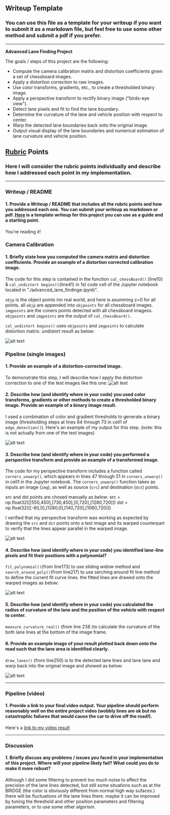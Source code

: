 ## Writeup Template

### You can use this file as a template for your writeup if you want to submit it as a markdown file, but feel free to use some other method and submit a pdf if you prefer.

---

**Advanced Lane Finding Project**

The goals / steps of this project are the following:

* Compute the camera calibration matrix and distortion coefficients given a set of chessboard images.
* Apply a distortion correction to raw images.
* Use color transforms, gradients, etc., to create a thresholded binary image.
* Apply a perspective transform to rectify binary image ("birds-eye view").
* Detect lane pixels and fit to find the lane boundary.
* Determine the curvature of the lane and vehicle position with respect to center.
* Warp the detected lane boundaries back onto the original image.
* Output visual display of the lane boundaries and numerical estimation of lane curvature and vehicle position.

[//]: # (Image References)

[image1]: ./examples/undistort_output.png "Undistorted"
[image2]: ./test_images/test1.jpg "Road Transformed"
[image3]: ./examples/binary_combo_example.png "Binary Example"
[image4]: ./examples/warped_straight_lines.png "Warp Example"
[image5]: ./examples/color_fit_lines.png "Fit Visual"
[image6]: ./examples/example_output.png "Output"
[video1]: ./project_video_out.mp4 "Video"

## [Rubric](https://review.udacity.com/#!/rubrics/571/view) Points

### Here I will consider the rubric points individually and describe how I addressed each point in my implementation.  

---

### Writeup / README

#### 1. Provide a Writeup / README that includes all the rubric points and how you addressed each one.  You can submit your writeup as markdown or pdf.  [Here](https://github.com/udacity/CarND-Advanced-Lane-Lines/blob/master/writeup_template.md) is a template writeup for this project you can use as a guide and a starting point.  

You're reading it!

### Camera Calibration

#### 1. Briefly state how you computed the camera matrix and distortion coefficients. Provide an example of a distortion corrected calibration image.

The code for this step is contained in the function `cal_chessBoard()` (line10) & `cal_undistort begins()`(line41) in 1st code cell of the Jupyter notebook located in "./advanced_lane_findinge.ipynb".  

`objp` is the object points inn real world, and here is asumming z=0 for all points. 
all `objp` are appended into `objpoints` for all chessboard images.
`imgpoints` are the coners points detected with all chessboard imagess.
`objpoints` and `imgpoints` are the output of `cal_chessBoard()`.

`cal_undistort begins()` uses `objpoints` and `imgpoints` to calculate distortion matrix.
undistort result as below:

![alt text][image1]

### Pipeline (single images)

#### 1. Provide an example of a distortion-corrected image.

To demonstrate this step, I will describe how I apply the distortion correction to one of the test images like this one:
![alt text][image2]

#### 2. Describe how (and identify where in your code) you used color transforms, gradients or other methods to create a thresholded binary image.  Provide an example of a binary image result.

I used a combination of color and gradient thresholds to generate a binary image (thresholding steps at lines 64 through 73 in cell1 of `edge_detection()`).  Here's an example of my output for this step.  (note: this is not actually from one of the test images)

![alt text][image3]

#### 3. Describe how (and identify where in your code) you performed a perspective transform and provide an example of a transformed image.

The code for my perspective transform includes a function called `corners_unwarp()`, which appears in lines 47 through 51 in `corners_unwarp()` in cell1 in the Jupyter notebook.  The `corners_unwarp()` function takes as inputs an image (`img`), as well as source (`src`) and destination (`dst`) points.  

src and dst points are chosed manually as below:
src = np.float32([[550,450],[730,450],[0,720],[1280,720]])
dst = np.float32([[-80,0],[1280,0],[140,720],[1060,720]]) 

I verified that my perspective transform was working as expected by drawing the `src` and `dst` points onto a test image and its warped counterpart to verify that the lines appear parallel in the warped image.

![alt text][image4]

#### 4. Describe how (and identify where in your code) you identified lane-line pixels and fit their positions with a polynomial?
`fit_polynomial()`(from line173) to use sliding widow method and `search_around_poly()`(from line217) to use serching around fit line method to define the current fit curve lines.
the fitted lines are drawed onto the warped images as below:

![alt text][image5]

#### 5. Describe how (and identify where in your code) you calculated the radius of curvature of the lane and the position of the vehicle with respect to center.

`measure_curvature_real()` (from line 238 )to calculate the curvature of the both lane lines at the bottom of the image frame.

#### 6. Provide an example image of your result plotted back down onto the road such that the lane area is identified clearly.

`draw_lanes()` (from line250) is to the detected lane lines and lane lane and warp back into the original image and showed as below:

![alt text][image6]

---

### Pipeline (video)

#### 1. Provide a link to your final video output.  Your pipeline should perform reasonably well on the entire project video (wobbly lines are ok but no catastrophic failures that would cause the car to drive off the road!).

Here's a [link to my video result](./project_video_out.mp4)

---

### Discussion

#### 1. Briefly discuss any problems / issues you faced in your implementation of this project.  Where will your pipeline likely fail?  What could you do to make it more robust?

Although I did some filtering to prevent too much noise to affect the precision of the lane lines detected, but still some situations such as at the BRIDGE (the color is obviously different from normal high way sufaces.) there will be fluctuations of the lane lines there.
maybe it can be improved by tuning the threshold and other position parameters and filtering parameters, or to use some other algorism.
